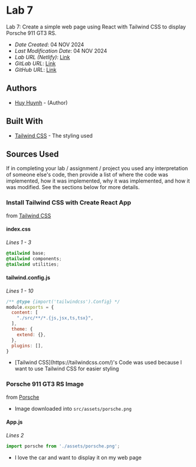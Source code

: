 # Lab 7

Lab 7: Create a simple web page using React with Tailwind CSS to display Porsche 911 GT3 RS.

* *Date Created*: 04 NOV 2024
* *Last Modification Date*: 04 NOV 2024
* *Lab URL (Netlify)*: [Link](https://web.cs.dal.ca/~huyh/csci3172/lab5/)
* *GitLab URL*: [Link](https://git.cs.dal.ca/huyh/csci3172/-/tree/main/labs/lab7?ref_type=heads)
* *GitHub URL*: [Link](https://github.com/GHuyHuynh/csci3172-lab7)


## Authors

* [Huy Huynh](huy.huynh@dal.ca) - (Author)

## Built With

<!--- Provide a list of the frameworks used to build this application, your list should include the name of the framework used, the url where the framework is available for download and what the framework was used for, see the example below --->

* [Tailwind CSS](https://tailwindcss.com/) - The styling used


## Sources Used

If in completing your lab / assignment / project you used any interpretation of someone else's code, then provide a list of where the code was implemented, how it was implemented, why it was implemented, and how it was modified. See the sections below for more details.

### Install Tailwind CSS with Create React App
from [Tailwind CSS](https://tailwindcss.com/docs/guides/create-react-app)

#### index.css
*Lines 1 - 3*

```css
@tailwind base;
@tailwind components;
@tailwind utilities;
```

#### tailwind.config.js
*Lines 1 - 10*

```js
/** @type {import('tailwindcss').Config} */
module.exports = {
  content: [
    "./src/**/*.{js,jsx,ts,tsx}",
  ],
  theme: {
    extend: {},
  },
  plugins: [],
}
```

- <!---Why---> [Tailwind CSS](https://tailwindcss.com/)'s Code was used because I want to use Tailwind CSS for easier styling


### Porsche 911 GT3 RS Image
from [Porsche](https://pictures.porsche.com/rtt/iris?COSY-EU-100-1711coMvsi60AAt5FwcmBEgA4qP8iBUDxPE3Cb9pNXkBuNYdMGF4tl3U0%25z8rMHIspbWvanYb%255y%25oq%25vSTmjMXD4qAZeoNBPUSfUx4RmHlCgI7Zl2dioCxkF%25vUqCNwuWXsOw3meV6iTCj%25zhRc2GRdqAZ%25oD21P%25S1BAXmenugTfeIJpV7nDhQk)

- Image downloaded into `src/assets/porsche.png`

#### App.js
*Lines 2*

```js
import porsche from './assets/porsche.png';
```

- <!---Why---> I love the car and want to display it on my web page
